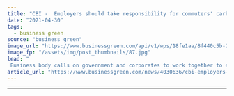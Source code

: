 ```yaml
---
title: "CBI -  Employers should take responsibility for commuters' carbon emissions"
date: "2021-04-30"
tags: 
  - business green
source: "business green"
image_url: "https://www.businessgreen.com/api/v1/wps/18fe1aa/8f440c5b-29bf-4ada-b742-f3b26aebbe6d/2/traffic-185x114.jpg"
image_fp: "/assets/img/post_thumbnails/87.jpg"
lead: "
 Business body calls on government and corporates to work together to encourage greener commuting practices ..."
article_url: "https://www.businessgreen.com/news/4030636/cbi-employers-help-commuters-curb-emissions"
---
```


---
